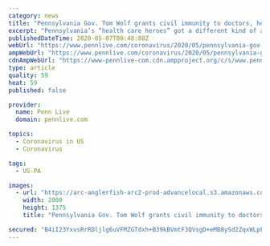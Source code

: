 ```yaml
---
category: news
title: "Pennsylvania Gov. Tom Wolf grants civil immunity to doctors, health care workers in COVID-19 front line"
excerpt: "Pennsylvania’s “health care heroes” got a different kind of armor in their fight on the front lines of the coronavirus pandemic Wednesday, as Gov. Tom Wolf signed an executive order granting them broad civil immunity against malpractice actions stemming from care provided to COVID-19 patients."
publishedDateTime: 2020-05-07T00:48:00Z
webUrl: "https://www.pennlive.com/coronavirus/2020/05/pennsylvania-gov-tom-wolf-grants-civil-immunity-to-doctors-health-care-workers-in-covid-19-front-line.html"
ampWebUrl: "https://www.pennlive.com/coronavirus/2020/05/pennsylvania-gov-tom-wolf-grants-civil-immunity-to-doctors-health-care-workers-in-covid-19-front-line.html?outputType=amp"
cdnAmpWebUrl: "https://www-pennlive-com.cdn.ampproject.org/c/s/www.pennlive.com/coronavirus/2020/05/pennsylvania-gov-tom-wolf-grants-civil-immunity-to-doctors-health-care-workers-in-covid-19-front-line.html?outputType=amp"
type: article
quality: 59
heat: 59
published: false

provider:
  name: Penn Live
  domain: pennlive.com

topics:
  - Coronavirus in US
  - Coronavirus

tags:
  - US-PA

images:
  - url: "https://arc-anglerfish-arc2-prod-advancelocal.s3.amazonaws.com/public/34PWQZWAHNHVLJFM5W73CWJAK4.jpg"
    width: 2000
    height: 1375
    title: "Pennsylvania Gov. Tom Wolf grants civil immunity to doctors, health care workers in COVID-19 front line"

secured: "B4iI23YxvsRrRDljlg6uVFMZGTdxh+B39kBVmtF3QVsgD+eMB8ySd2ZqxWLpFki85Ti5QDZsuaQhzvhQER3rbBVyDLWUKPTXB6l2DUiGOLfjdxWvjMZbhx8LtnCmt+znCochgH8b8SRJkIYNyAMaTzSCe6ConKWqy1lpudiGmQwMQYIP8dPmqI/y9yIisrRcGCtB0C8ymuWmEpNzLftjfEO0M1e/qHG5J806ZBjvLcqCu2gAYOoCWNImMQsaEKxE5QUdm2GSvEfjMbB7lhpHf/561H/92210WXlHoVJqn+DhB5MUoWhqF7fFoUvpIzzOsA0n0+p7xkUuvtnc+730dk+xGMBC2ymLYq8RRoC7W6KB1u1dPK3gsnVNjuDTNDUzUEFF0uGr45tlzrBhPASKsIRJNXcwtzTKzGN1+73G/uoglfiiJFdx0Zurg9UGO7oyMvOQIk0udhhwCk+qS78/xiJ847/9WDDedMSesDAD/6E=;HtgzbgGp1iW++nk5/7kZtw=="
---
```


